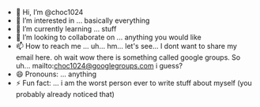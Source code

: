 - 👋 Hi, I’m @choc1024
- 👀 I’m interested in ... basically everything
- 🌱 I’m currently learning ... stuff
- 💞️ I’m looking to collaborate on ... anything you would like
- 📫 How to reach me ... uh... hm... let's see... I dont want to share my email here. oh wait wow there is something called google groups. So uh... mailto:choc1024@googlegroups.com i guess?
- 😄 Pronouns: ... anything
- ⚡ Fun fact: ... i am the worst person ever to write stuff about myself (you probably already noticed that)

<!---
choc1024/choc1024 is a ✨ special ✨ repository because its `README.md` (this file) appears on your GitHub profile.
You can click the Preview link to take a look at your changes.
--->
